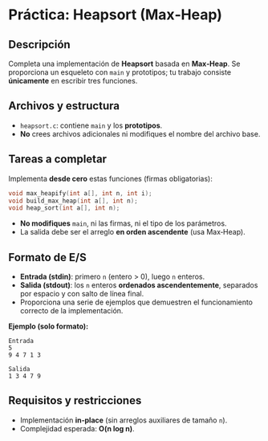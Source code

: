 # Práctica: Heapsort (Max‑Heap)

## Descripción

Completa una implementación de **Heapsort** basada en **Max‑Heap**. Se proporciona un esqueleto con `main` y prototipos; tu trabajo consiste **únicamente** en escribir tres funciones.

## Archivos y estructura

* `heapsort.c`: contiene `main` y los **prototipos**.
* **No** crees archivos adicionales ni modifiques el nombre del archivo base.

## Tareas a completar

Implementa **desde cero** estas funciones (firmas obligatorias):

```c
void max_heapify(int a[], int n, int i);
void build_max_heap(int a[], int n);
void heap_sort(int a[], int n);
```

* **No modifiques** `main`, ni las firmas, ni el tipo de los parámetros.
* La salida debe ser el arreglo **en orden ascendente** (usa Max‑Heap).

## Formato de E/S

* **Entrada (stdin)**: primero `n` (entero > 0), luego `n` enteros.
* **Salida (stdout)**: los `n` enteros **ordenados ascendentemente**, separados por espacio y con salto de línea final.
* Proporciona una serie de ejemplos que demuestren el funcionamiento correcto de la implementación.

**Ejemplo (solo formato):**

```
Entrada
5
9 4 7 1 3

Salida
1 3 4 7 9
```

## Requisitos y restricciones

* Implementación **in‑place** (sin arreglos auxiliares de tamaño `n`).
* Complejidad esperada: **O(n log n)**.
